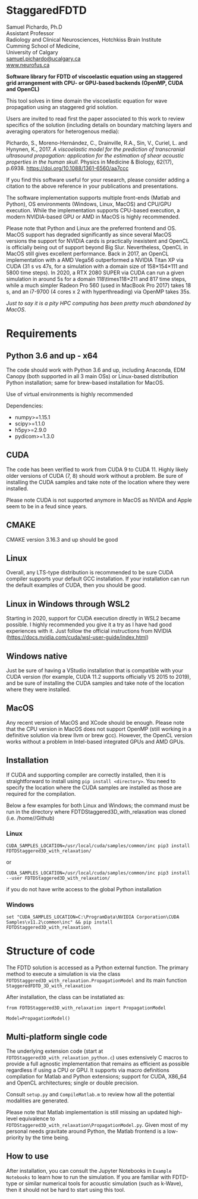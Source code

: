 StaggaredFDTD
=============
Samuel Pichardo, Ph.D  
Assistant Professor  
Radiology and Clinical Neurosciences, Hotchkiss Brain Institute  
Cumming School of Medicine,  
University of Calgary   
samuel.pichardo@ucalgary.ca  
www.neurofus.ca

**Software library for FDTD of viscoelastic equation using an staggered grid arrangement with  CPU- or GPU-based backends (OpenMP, CUDA and OpenCL)**

This tool solves in time domain the viscoelastic equation for wave propagation using an staggered grid solution.

Users are invited to read first the paper associated to this work to review specifics of the solution (including details on boundary matching layers and averaging operators for heterogenous media):

  Pichardo, S., Moreno-Hernández, C., Drainville, R.A., Sin, V., Curiel, L. and Hynynen, K., 2017. *A viscoelastic model for the prediction of transcranial ultrasound propagation: application for the estimation of shear acoustic properties in the human skull*. Physics in Medicine & Biology, 62(17), p.6938. https://doi.org/10.1088/1361-6560/aa7ccc

If you find this software useful for your research, please consider adding a citation to the above reference in your publications and presentations.

The software implementation supports multiple front-ends (Matlab and Python), OS environments (Windows, Linux, MacOS) and CPU/GPU execution. While the implementation supports CPU-based execution, a modern NVIDIA-based GPU or AMD in MacOS is highly recommended.

Please note that Python and Linux are the preferred frontend and OS. MacOS support has degraded significantly as since several MacOS versions the support for NVIDIA cards is practically inexistent and OpenCL is officially being out of support beyond Big Slur. Nevertheless, OpenCL in MacOS still gives excellent performance. Back in 2017,  an OpenCL implementation with a AMD Vega56 outperformed a NVIDIA Titan XP via CUDA (31 s vs 47s, for a simulation with a domain size of 158$\times$154$\times$111 and 5800 time steps). In 2020, a RTX 2080 SUPER via CUDA can run a given simulation in around 5s for a domain 118\times$118\times$211 and 817 time steps, while a much simpler Radeon Pro 560 (used in MacBook Pro 2017) takes 18 s, and an i7-9700 (4 cores x 2 with hyperthreading) via OpenMP takes 35s.

*Just to say it is a pity HPC computing has been pretty much abandoned by MacOS*.

# Requirements
## Python 3.6 and up - x64
The code should work with Python 3.6 and up, including Anaconda, EDM Canopy (both supported in all 3 main OSs) or Linux-based distribution Python installation; same for brew-based installation for MacOS.

Use of virtual environments is highly recommended

Dependencies:
* numpy>=1.15.1
* scipy>=1.1.0
* h5py>=2.9.0
* pydicom>=1.3.0


## CUDA
The code has been verified to work from CUDA 9 to CUDA 11. Highly likely older versions of CUDA (7, 8) should work without a problem. Be sure of installing the CUDA samples and take note of the location where they were installed.

Please note CUDA is not supported anymore in MacOS as NVIDA and Apple seem to be in a feud since years.
## CMAKE
CMAKE version 3.16.3 and up should be good
## Linux
Overall, any LTS-type distribution is recommended to be sure CUDA compiler supports your default GCC installation. If your installation can run the default examples of CUDA, then you should be good.
## Linux in Windows through WSL2
Starting in 2020, support for CUDA execution directly in WSL2 became possible. I highly recommended you give it a try as I have had good experiences with it. Just follow the official instructions from NVIDIA (https://docs.nvidia.com/cuda/wsl-user-guide/index.html)
## Windows native
Just be sure of having a VStudio installation that is compatible with your CUDA version (for example, CUDA 11.2 supports officially VS 2015 to 2019), and be sure of installing the CUDA samples and take note of the location where they were installed.

## MacOS
Any recent version of MacOS and XCode should be enough. Please note that the CPU version in MacOS does not support OpenMP (still working in a definitive solution via brew llvm or brew gcc). However, the OpenCL version works without a problem in Intel-based integrated GPUs and AMD GPUs.

## Installation
If CUDA and supporting compiler are correctly installed, then it is straightforward to install using `pip install <directory>`. You need to specify the location where the CUDA samples are installed as those are required for the compilation.

Below a few examples for both Linux and Windows; the command must be run in the directory where FDTDStaggered3D_with_relaxation was cloned (i.e. /home/<user>/Github)
### Linux
```
CUDA_SAMPLES_LOCATION=/usr/local/cuda/samples/common/inc pip3 install  FDTDStaggered3D_with_relaxation/
```
or
```
CUDA_SAMPLES_LOCATION=/usr/local/cuda/samples/common/inc pip3 install --user FDTDStaggered3D_with_relaxation/
```
if you do not have write access to the global Python installation
### Windows
```
set "CUDA_SAMPLES_LOCATION=C:\ProgramData\NVIDIA Corporation\CUDA Samples\v11.2\common\inc" && pip install  FDTDStaggered3D_with_relaxation\
```

# Structure of code
The FDTD solution is accessed as a Python external function. The primary method to execute a simulation is via the class
`FDTDStaggered3D_with_relaxation.PropagationModel` and its main function `StaggeredFDTD_3D_with_relaxation`

After installation, the class can be instatiated as:
```
from FDTDStaggered3D_with_relaxation import PropagationModel

Model=PropagationModel()
```


## Multi-platform single code
The underlying extension code (start at `FDTDStaggered3D_with_relaxation_python.c`) uses extensively C macros to provide a full agnostic implementation that remains as efficient as possible regardless if using a CPU or GPU. It supports via macro definitions compilation for Matlab and Python extensions; support for CUDA, X86_64 and OpenCL architectures; single or double precision.

Consult `setup.py` and `CompileMatlab.m` to review how all the potential modalities are generated.

Please note that Matlab implementation is still missing an updated high-level equivalence to `FDTDStaggered3D_with_relaxation\PropagationModel.py`. Given most of my personal needs gravitate around Python, the Matlab frontend is a low-priority by the time being.

## How to use
After installation, you can consult the Jupyter Notebooks in `Example Notebooks` to learn how to run the simulation. If you are familiar with FDTD-type or similar numerical tools for acoustic simulation (such as k-Wave), then it should not be hard to start using this tool.
